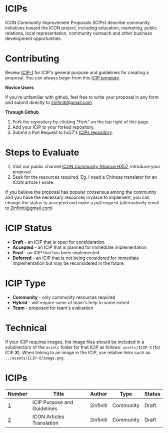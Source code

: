 # ICIPs 
ICON Community Improvement Proposals (ICIPs) describe community initiatives toward the ICON project, including education, marketing, public relations, local representation, community outreach and other business development opportunities.


# Contributing
 Review [ICIP-1](ICIPS/icip-1.md) for ICIP's general purpose and guidelines for creating a proposal.
 You can always begin from this [ICIP template](icip-X.md).

**Novice Users** 

 If you're unfamiliar with github, feel free to write your proposal in any form and submit directly to 2infiniti@gmail.com

**Through Github**

 1. Fork the repository by clicking "Fork" on the top right of this page.
 2. Add your ICIP to your forked repository. 
 3. Submit a Pull Request to hx57's [ICIPs repository](https://github.com/hx57/ICIPs).
 
# Steps to Evaluate 

 1. Visit our public channel [ICON Community Alliance HX57](https://t.me/iconhx57), introduce your proposal.
 2. Seek for the resources required. Eg. I need a Chinese translator for an ICON article I wrote.
 
 If you believe the proposal has popular consensus among the community and you have the necessary resources in place to implement, you can change the status to accepted and make a pull request (alternatively email to 2infiniti@gmail.com) 

# ICIP Status 
* **Draft** - an ICIP that is open for consideration.
* **Accepted** - an ICIP that is planned for immediate implementation
* **Final** - an ICIP that has been implemented
* **Deferred** - an ICIP that is not being considered for immediate implementation but may be reconsidered in the future.

# ICIP Type
* **Community** - only community resources required
* **Hybrid** - will require some of team's help to some extent
* **Team** - proposed for team's evaluation

# Technical 
If your ICIP requires images, the image files should be included in a subdirectory of the `assets` folder for that ICIP as follows: `assets/ICIP-X` (for ICIP **X**). When linking to an image in the ICIP, use relative links such as `../assets/ICIP-X/image.png`.

# ICIPs

| Number             | Title                      | Author    | Type | Status |
| ------------------ | -------------------------- | --------- | ---- | ------ |
| [1](ICIPS/icip-1.md) | ICIP Purpose and Guidelines | 2infiniti | Community | Draft |
| [2](ICIPS/icip-2.md) | ICON Articles Translation   | 2infiniti | Community | Draft |
 